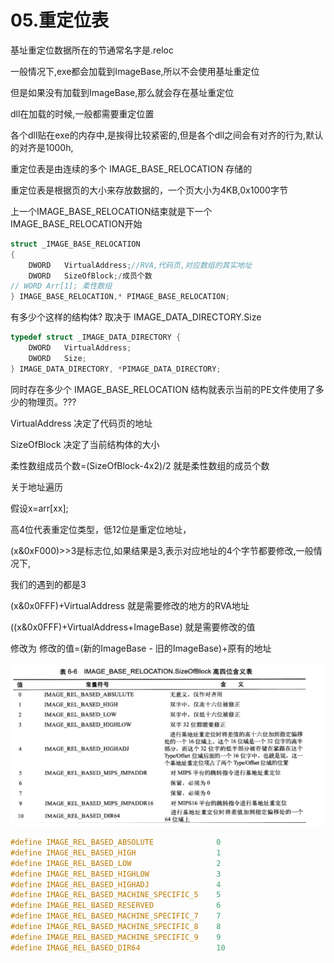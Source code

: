 # 05.重定位表

基址重定位数据所在的节通常名字是.reloc

一般情况下,exe都会加载到ImageBase,所以不会使用基址重定位

但是如果没有加载到ImageBase,那么就会存在基址重定位

dll在加载的时候,一般都需要重定位置

各个dll贴在exe的内存中,是挨得比较紧密的,但是各个dll之间会有对齐的行为,默认的对齐是1000h,

重定位表是由连续的多个 IMAGE_BASE_RELOCATION 存储的

重定位表是根据页的大小来存放数据的，一个页大小为4KB,0x1000字节

上一个IMAGE_BASE_RELOCATION结束就是下一个 IMAGE_BASE_RELOCATION开始

```c
struct _IMAGE_BASE_RELOCATION
{
    DWORD   VirtualAddress;//RVA,代码页,对应数组的其实地址
    DWORD   SizeOfBlock;/成员个数
// WORD	Arr[1]; 柔性数组
} IMAGE_BASE_RELOCATION,* PIMAGE_BASE_RELOCATION;
```

有多少个这样的结构体? 取决于 IMAGE_DATA_DIRECTORY.Size

```c
typedef struct _IMAGE_DATA_DIRECTORY {
    DWORD   VirtualAddress;
    DWORD   Size;
} IMAGE_DATA_DIRECTORY, *PIMAGE_DATA_DIRECTORY;
```

同时存在多少个 IMAGE_BASE_RELOCATION 结构就表示当前的PE文件使用了多少的物理页。???

VirtualAddress 决定了代码页的地址

SizeOfBlock 决定了当前结构体的大小

柔性数组成员个数=(SizeOfBlock-4x2)/2 就是柔性数组的成员个数

关于地址遍历

假设x=arr[xx];

高4位代表重定位类型，低12位是重定位地址，

(x&0xF000)>>3是标志位,如果结果是3,表示对应地址的4个字节都要修改,一般情况下,

我们的遇到的都是3

(x&0x0FFF)+VirtualAddress 就是需要修改的地方的RVA地址

((x&0x0FFF)+VirtualAddress+ImageBase) 就是需要修改的值

修改为 修改的值=(新的ImageBase - 旧的ImageBase)+原有的地址

![Untitled](./img/Untitled.png)

```c
#define IMAGE_REL_BASED_ABSOLUTE              0
#define IMAGE_REL_BASED_HIGH                  1
#define IMAGE_REL_BASED_LOW                   2
#define IMAGE_REL_BASED_HIGHLOW               3
#define IMAGE_REL_BASED_HIGHADJ               4
#define IMAGE_REL_BASED_MACHINE_SPECIFIC_5    5
#define IMAGE_REL_BASED_RESERVED              6
#define IMAGE_REL_BASED_MACHINE_SPECIFIC_7    7
#define IMAGE_REL_BASED_MACHINE_SPECIFIC_8    8
#define IMAGE_REL_BASED_MACHINE_SPECIFIC_9    9
#define IMAGE_REL_BASED_DIR64                 10
```